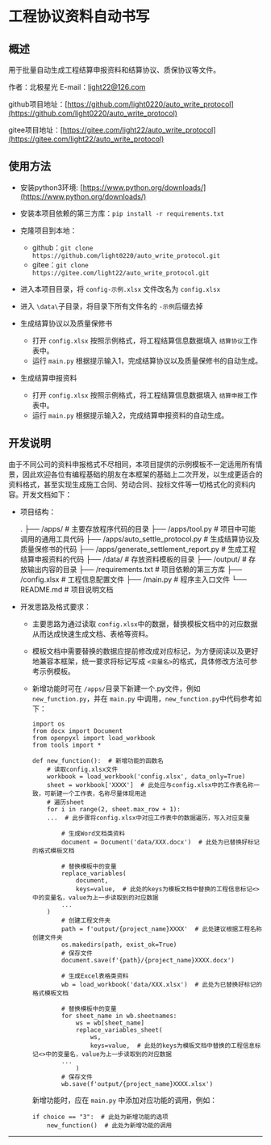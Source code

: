 # 工程协议资料自动书写

## 概述

用于批量自动生成工程结算申报资料和结算协议、质保协议等文件。

作者：北极星光	E-mail：light22@126.com

github项目地址：[https://github.com/light0220/auto_write_protocol](https://github.com/light0220/auto_write_protocol)

gitee项目地址：[https://gitee.com/light22/auto_write_protocol](https://gitee.com/light22/auto_write_protocol)

## 使用方法

+ 安装python3环境: [https://www.python.org/downloads/](https://www.python.org/downloads/)
+ 安装本项目依赖的第三方库：`pip install -r requirements.txt`
+ 克隆项目到本地：

  + github：`git clone https://github.com/light0220/auto_write_protocol.git`
  + gitee：`git clone https://gitee.com/light22/auto_write_protocol.git`
+ 进入本项目目录，将 `config-示例.xlsx` 文件改名为 `config.xlsx`
+ 进入 `\data\`子目录，将目录下所有文件名的 `-示例`后缀去掉
+ 生成结算协议以及质量保修书

  + 打开 `config.xlsx` 按照示例格式，将工程结算信息数据填入 `结算协议`工作表中。
  + 运行 `main.py` 根据提示输入1，完成结算协议以及质量保修书的自动生成。
+ 生成结算申报资料

  + 打开 `config.xlsx` 按照示例格式，将工程结算信息数据填入 `结算申报`工作表中。
  + 运行 `main.py` 根据提示输入2，完成结算申报资料的自动生成。

## 开发说明

由于不同公司的资料申报格式不尽相同，本项目提供的示例模板不一定适用所有情景，因此欢迎各位有编程基础的朋友在本框架的基础上二次开发，以生成更适合的资料格式，甚至实现生成施工合同、劳动合同、投标文件等一切格式化的资料内容。开发文档如下：

+ 项目结构：

  .
  ├── /apps/							# 主要存放程序代码的目录
  ├── /apps/tool.py						# 项目中可能调用的通用工具代码
  ├── /apps/auto_settle_protocol.py		# 生成结算协议及质量保修书的代码
  ├── /apps/generate_settlement_report.py	# 生成工程结算申报资料的代码
  ├── /data/             						# 存放资料模板的目录
  ├── /output/							# 存放输出内容的目录
  ├── /requirements.txt					# 项目依赖的第三方库
  ├── /config.xlsx						# 工程信息配置文件
  ├── /main.py							# 程序主入口文件
  └── README.md						# 项目说明文档
+ 开发思路及格式要求：

  + 主要思路为通过读取 `config.xlsx`中的数据，替换模板文档中的对应数据从而达成快速生成文档、表格等资料。
  + 模板文档中需要替换的数据应提前修改成对应标记，为方便阅读以及更好地兼容本框架，统一要求将标记写成 `<变量名>`的格式，具体修改方法可参考示例模板。
  + 新增功能时可在 `/apps/`目录下新建一个.py文件，例如 `new_function.py`，并在 `main.py` 中调用，`new_function.py`中代码参考如下：

    ```
    import os
    from docx import Document
    from openpyxl import load_workbook
    from tools import *

    def new_function():  # 新增功能的函数名
        # 读取config.xlsx文件
        workbook = load_workbook('config.xlsx', data_only=True)
        sheet = workbook['XXXX']  # 此处应与config.xlsx中的工作表名称一致，可新建一个工作表，名称尽量体现用途
        # 遍历sheet
        for i in range(2, sheet.max_row + 1):
    	...  # 此步骤将config.xlsx中对应工作表中的数据遍历，写入对应变量

            # 生成Word文档类资料
            document = Document('data/XXX.docx')  # 此处为已替换好标记的格式模板文档

            # 替换模板中的变量
            replace_variables(
                document,
                keys=value,  # 此处的keys为模板文档中替换的工程信息标记<>中的变量名，value为上一步读取到的对应数据
    	    ...
    	)
            # 创建工程文件夹
            path = f'output/{project_name}XXXX'  # 此处建议根据工程名称创建文件夹
            os.makedirs(path, exist_ok=True)
            # 保存文件
            document.save(f'{path}/{project_name}XXXX.docx')

            # 生成Excel表格类资料
            wb = load_workbook('data/XXX.xlsx')  # 此处为已替换好标记的格式模板文档

            # 替换模板中的变量
            for sheet_name in wb.sheetnames:
                ws = wb[sheet_name]
                replace_variables_sheet(
                    ws,
                    keys=value,  # 此处的keys为模板文档中替换的工程信息标记<>中的变量名，value为上一步读取到的对应数据
    	    ...
                )
            # 保存文件
            wb.save(f'output/{project_name}XXXX.xlsx')

    ```

    新增功能时，应在 `main.py` 中添加对应功能的调用，例如：

    ```
    if choice == "3":  # 此处为新增功能的选项
        new_function()  # 此处为新增功能的调用
    ```

---
